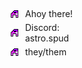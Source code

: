 <div style="display: grid; align-items: center; gap: 5px; grid-template-columns: 20px auto; padding-top: 5px; width: 150px;">
    <img src="a.png" style="display: inline-block;"><p style="margin:0; display: inline-block;">Ahoy there!</p>
    <img src="a.png" style="display: inline-block;"><p style="margin:0; display: inline-block;">Discord: astro.spud</p>
    <img src="a.png" style="display: inline-block;"><p style="margin:0; display: inline-block;">they/them</p>
</div>